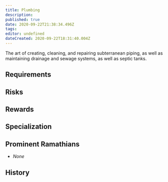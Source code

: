 ```yaml
---
title: Plumbing
description: 
published: true
date: 2020-09-22T21:38:34.496Z
tags: 
editor: undefined
dateCreated: 2020-09-22T18:31:40.004Z
---
```


The art of creating, cleaning, and repairing subterranean piping, as well as maintaining drainage and sewage systems, as well as septic tanks.

## Requirements

## Risks

## Rewards

## Specialization

## Prominent Ramathians

- *None*

## History

